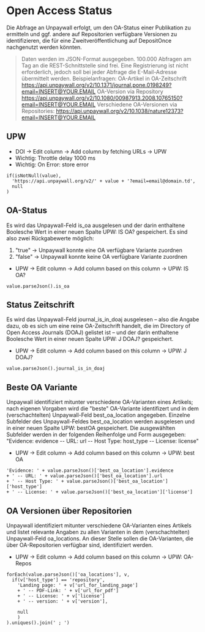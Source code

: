 # Open Access Status

Die Abfrage an Unpaywall erfolgt, um den OA-Status einer Publikation zu ermitteln und ggf. andere auf Repositorien verfügbare Versionen zu identifizieren, die für eine Zweitveröffentlichung auf DepositOnce nachgenutzt werden könnten.

> Daten werden im JSON-Format ausgegeben.
100.000 Abfragen am Tag an die REST-Schnittstelle sind frei. Eine Registrierung ist nicht erforderlich, jedoch soll bei jeder Abfrage die E-Mail-Adresse übermittelt werden.
Beispielanfragen:
OA-Artikel in OA-Zeitschrift https://api.unpaywall.org/v2/10.1371/journal.pone.0198249?email=INSERT@YOUR.EMAIL
OA-Version via Repository https://api.unpaywall.org/v2/10.1080/00987913.2008.10765150?email=INSERT@YOUR.EMAIL
Verschiedene OA-Versionen via Repositories: https://api.unpaywall.org/v2/10.1038/nature12373?email=INSERT@YOUR.EMAIL

## UPW

* DOI -> Edit column -> Add column by fetching URLs -> UPW
* Wichtig: Throttle delay 1000 ms
* Wichtig: On Error: store error

```
if(isNotNull(value),
  'https://api.unpaywall.org/v2/' + value + '?email=email@domain.td',
  null
)
```

## OA-Status

Es wird das Unpaywall-Feld is_oa ausgelesen und der darin enthaltene Boolesche Wert in einer neuen Spalte UPW: IS OA? gespeichert.
Es sind also zwei Rückgabewerte möglich:
1. "true" -> Unpaywall konnte eine OA verfügbare Variante zuordnen
1. "false" -> Unpaywall konnte keine OA verfügbare Variante zuordnen
* UPW -> Edit column -> Add column based on this column -> UPW: IS OA?
```
value.parseJson().is_oa
```

## Status Zeitschrift

Es wird das Unpaywall-Feld journal_is_in_doaj ausgelesen – also die Angabe dazu, ob es sich um eine reine OA-Zeitschrift handelt, die im Directory of Open Access Journals (DOAJ) gelistet ist – und der darin enthaltene Boolesche Wert in einer neuen Spalte UPW: J DOAJ? gespeichert.

* UPW -> Edit column -> Add column based on this column -> UPW: J DOAJ?
```
value.parseJson().journal_is_in_doaj
```

## Beste OA Variante

Unpaywall identifiziert mitunter verschiedene OA-Varianten eines Artikels; nach eigenen Vorgaben wird die "beste" OA-Variante identifizert und in dem (verschachtelten) Unpaywall-Feld best_oa_location angegeben.
Einzelne Subfelder des Unpaywall-Feldes best_oa_location werden ausgelesen und in einer neuen Spalte UPW: bestOA gespeichert.
Die ausgewählten Subfelder werden in der folgenden Reihenfolge und Form ausgegeben: "Evidence: evidence -- URL: url -- Host Type: host_type -- License: license"

* UPW -> Edit column -> Add column based on this column -> UPW: best OA
```
'Evidence: ' + value.parseJson()['best_oa_location'].evidence
+ ' -- URL: ' + value.parseJson()['best_oa_location'].url
+ ' -- Host Type: ' + value.parseJson()['best_oa_location']['host_type']
+ ' -- License: ' + value.parseJson()['best_oa_location']['license']
```

## OA Versionen über Repositorien

Unpaywall identifiziert mitunter verschiedene OA-Varianten eines Artikels und listet relevante Angaben zu allen Varianten in dem (verschachtelten) Unpaywall-Feld oa_locations.
An dieser Stelle sollen die OA-Varianten, die über OA-Repositorien verfügbar sind, identifiziert werden.

* UPW -> Edit column -> Add column based on this column -> UPW: OA-Repos

```
forEach(value.parseJson()['oa_locations'], v,
  if(v['host_type'] == 'repository',
    'Landing page: ' + v['url_for_landing_page']
    + ' -- PDF-Link: ' + v['url_for_pdf']
    + ' -- License: ' + v['license']
    + ' -- version: ' + v['version'],
     
    null
    )
).uniques().join(' ; ')
```